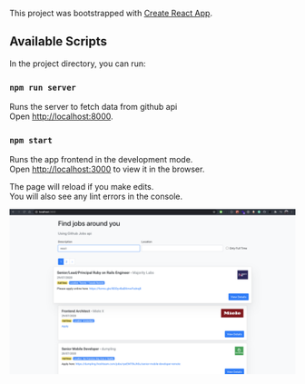 This project was bootstrapped with [Create React App](https://github.com/facebook/create-react-app).

## Available Scripts

In the project directory, you can run:

### `npm run server`

Runs the server to fetch data from github api<br />
Open [http://localhost:8000](http://localhost:8000).


### `npm start`

Runs the app frontend in the development mode.<br />
Open [http://localhost:3000](http://localhost:3000) to view it in the browser.

The page will reload if you make edits.<br />
You will also see any lint errors in the console.


<p align="center">
  <img src="./assets/demo.png" />
</p>